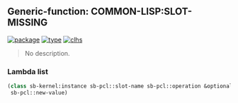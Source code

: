 ## Generic-function: COMMON-LISP:SLOT-MISSING
[![package](https://img.shields.io/badge/Package-COMMON--LISP-5f9ea0.svg?style=social&colorA=999999)](../) [![type](https://img.shields.io/badge/Type-Generic--Function-5f9ea0.svg?style=social&colorA=999999)](../#generic-function) [![clhs](https://img.shields.io/badge/CLHS-SLOT--MISSING-5f9ea0.svg?style=social&colorA=999999)](http://www.lispworks.com/documentation/HyperSpec/Body/f_slt_mi.htm) 

> No description.

### Lambda list
```cl
(class sb-kernel:instance sb-pcl::slot-name sb-pcl::operation &optional
 sb-pcl::new-value)
```
